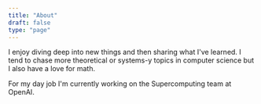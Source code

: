 ```yaml
---
title: "About"
draft: false
type: "page"
---
```


I enjoy diving deep into new things and then sharing what I've learned. I tend to chase more theoretical or systems-y topics in computer science but I also have a love for math.

For my day job I'm currently working on the Supercomputing team at OpenAI.
